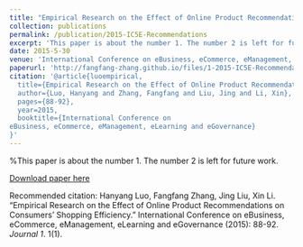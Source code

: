 ```yaml
---
title: "Empirical Research on the Effect of Online Product Recommendations on Consumers’ Shopping Efficiency"
collection: publications
permalink: /publication/2015-IC5E-Recommendations
excerpt: 'This paper is about the number 1. The number 2 is left for future work.'
date: 2015-5-30
venue: 'International Conference on eBusiness, eCommerce, eManagement, eLearning and eGovernance'
paperurl: 'http://fangfang-zhang.github.io/files/1-2015-IC5E-Recommendations.pdf'
citation: '@article{luoempirical,
  title={Empirical Research on the Effect of Online Product Recommendations on Consumers’ Shopping Efficiency},
  author={Luo, Hanyang and Zhang, Fangfang and Liu, Jing and Li, Xin},
  pages={88-92},
  year=2015,
  booktitle={International Conference on
eBusiness, eCommerce, eManagement, eLearning and eGovernance}
}'
---
```

%This paper is about the number 1. The number 2 is left for future work.

[Download paper here](http://academicpages.github.io/files/1-2015-IC5E-Recommendations.pdf)

Recommended citation: Hanyang Luo, Fangfang Zhang, Jing Liu, Xin Li. “Empirical Research on the Effect of
Online Product Recommendations on Consumers’ Shopping Efficiency.” International Conference on
eBusiness, eCommerce, eManagement, eLearning and eGovernance (2015): 88-92. <i>Journal 1</i>. 1(1).

